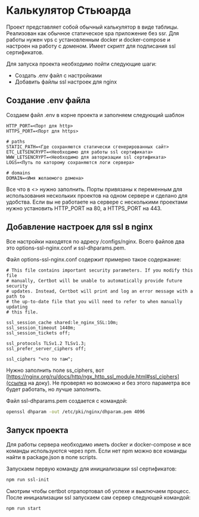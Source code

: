 # Калькулятор Стьюарда

Проект представляет собой обычный калькулятор в виде таблицы. Реализован как обычное статическое spa приложение без ssr. Для работы нужен vps с установленным docker и docker-compose и настроен на работу с доменом. Имеет скрипт для подписания ssl сертификатов.

Для запуска проекта необходимо пойти следующие шаги:

- Создать .env файл с настройками
- Добавить файлы ssl настроек для nginx

## Создание .env файла

Создаем файл .env в корне проекта и заполняем следующий шаблон

```
HTTP_PORT=<Порт для http>
HTTPS_PORT=<Порт для https>

# paths
STATIC_PATH=<Где сохраняются статически сгенерированных сайт>
ETC_LETSENCRYPT=<Необходимо для работы ssl сертификата>
WWW_LETSENCRYPT=<Необходимо для авторизации ssl сертификата>
LOGS=<Путь по каторому сохраняются логи сервера>

# domains
DOMAIN=<Имя желаемого домена>
```

Все что в <> нужно заполнить. Порты привязаны к переменным для использования нескольких проектов на одном сервере и сделано для удобства. Если вы не работаете на сервере с несколькими проектами нужно установить HTTP_PORT на 80, а HTTPS_PORT на 443.

## Добавление настроек для ssl в nginx

Все настройки находятся по адресу /configs/nginx. Всего файлов два это options-ssl-nginx.conf и ssl-dhparams.pem.

Файл options-ssl-nginx.conf содержит примерно такое содержание:

```
# This file contains important security parameters. If you modify this file
# manually, Certbot will be unable to automatically provide future security
# updates. Instead, Certbot will print and log an error message with a path to
# the up-to-date file that you will need to refer to when manually updating
# this file.

ssl_session_cache shared:le_nginx_SSL:10m;
ssl_session_timeout 1440m;
ssl_session_tickets off;

ssl_protocols TLSv1.2 TLSv1.3;
ssl_prefer_server_ciphers off;

ssl_ciphers "что то там";
```

Нужно заполнить поле ss_ciphers, вот [https://nginx.org/ru/docs/http/ngx_http_ssl_module.html#ssl_ciphers](ссылка на доку). Не проверял но возможно и без этого параметра все будет работать, но лучше заполнить.

Файл ssl-dhparams.pem создается с командой:

```bash
openssl dhparam -out /etc/pki/nginx/dhparam.pem 4096
```

## Запуск проекта

Для работы сервера необходимо иметь docker и docker-compose и все команды используются через npm. Если нет npm можно все команды найти в package.json в поле scripts.

Запускаем первую команду для инициализации ssl сертификатов:

```bash
npm run ssl-init
```

Смотрим чтобы certbot отрапортовал об успехе и выключаем процесс. После инициализации ssl запускаем сам сервер следующей командой:

```bash
npm run start
```